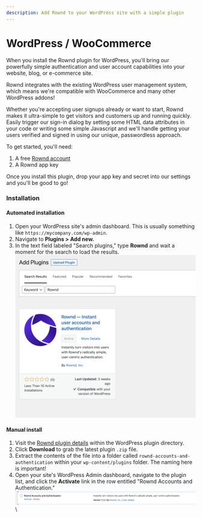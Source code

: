 ```yaml
---
description: Add Rownd to your WordPress site with a simple plugin
---
```


# WordPress / WooCommerce

When you install the Rownd plugin for WordPress, you'll bring our powerfully simple authentication and user account capabilities into your website, blog, or e-commerce site.

Rownd integrates with the existing WordPress user management system, which means we're compatible with WooCommerce and many other WordPress addons!

Whether you're accepting user signups already or want to start, Rownd makes it ultra-simple to get visitors and customers up and running quickly. Easily trigger our sign-in dialog by setting some HTML data attributes in your code or writing some simple Javascript and we'll handle getting your users verified and signed in using our unique, passwordless approach.

To get started, you'll need:

1. A free [Rownd account](https://app.rownd.io)
2. A Rownd app key

Once you install this plugin, drop your app key and secret into our settings and you'll be good to go!

### Installation

#### **Automated installation**

1. Open your WordPress site's admin dashboard. This is usually something like `https://mycompany.com/wp-admin`.
2. Navigate to **Plugins > Add new.**
3. In the text field labeled "Search plugins," type **Rownd** and wait a moment for the search to load the results.\
   <img src="../../.gitbook/assets/image (1) (1).png" alt="" data-size="original">

#### Manual install

1. Visit the [Rownd plugin details](https://wordpress.org/plugins/rownd-accounts-and-authentication/) within the WordPress plugin directory.
2. Click **Download** to grab the latest plugin `.zip` file.
3. Extract the contents of the file into a folder called `rownd-accounts-and-authentication` within your `wp-content/plugins` folder. The naming here is important!
4. Open your site's WordPress Admin dashboard, navigate to the plugin list, and click the **Activate** link in the row entitled "Rownd Accounts and Authentication."\
   <img src="../../.gitbook/assets/image (26).png" alt="" data-size="original">\
